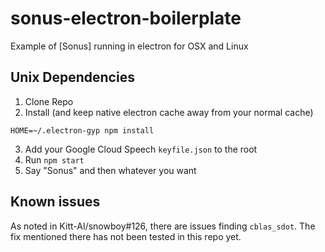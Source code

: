 # sonus-electron-boilerplate
Example of [Sonus] running in electron for OSX and Linux

## Unix Dependencies

1. Clone Repo
2. Install (and keep native electron cache away from your normal cache)
```
HOME=~/.electron-gyp npm install
```
3. Add your Google Cloud Speech `keyfile.json` to the root
4. Run `npm start`
4. Say "Sonus" and then whatever you want

## Known issues
As noted in Kitt-AI/snowboy#126, there are issues finding `cblas_sdot`. The fix mentioned there has not been tested in this repo yet.